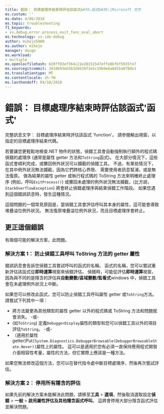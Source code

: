 ```yaml
---
title: 錯誤： 目標處理序結束時評估該函式&#39;函式&#39;|Microsoft 文件
ms.custom: ''
ms.date: 4/06/2018
ms.topic: troubleshooting
f1_keywords:
- vs.debug.error.process_exit_func_eval_abort
ms.technology: vs-ide-debug
author: mikejo5000
ms.author: mikejo
manager: douge
ms.workload:
- multiple
ms.openlocfilehash: 620ff03ef364c21e20151547effe8bfbf5935fe7
ms.sourcegitcommit: 3d10b93eb5b326639f3e5c19b9e6a8d1ba078de1
ms.translationtype: MT
ms.contentlocale: zh-TW
ms.lasthandoff: 04/18/2018
---
```

# <a name="error-the-target-process-exited-while-evaluating-the-function-39function39"></a>錯誤： 目標處理序結束時評估該函式&#39;函式&#39;

完整訊息文字： 目標處理序結束時評估該函式 'function'。 請參閱輸出視窗，以指定的目標處理序結束代碼。

若要讓您更輕鬆地檢查.NET 物件的狀態，偵錯工具會自動強制執行額外的程式碼偵錯的處理序 (通常是屬性 getter 方法和`ToString`函式)。 在大部分情況下，這些函式會順利完成，或擲回例外狀況可以攔截的偵錯工具。 不過，有某些情況下，在其中例外狀況無法攔截，因為它們跨核心界限、 需要使用者訊息幫浦，或是無法復原。 做為結果的屬性 getter 或執行程式碼的 ToString 方法來明確終止處理序 (例如，呼叫`ExitProcess()`) 或擲回未處理的例外狀況無法攔截，(比方說， `StackOverflowException`) 將會終止偵錯處理序與結束偵錯工作階段。 如果您遇到這個錯誤訊息時，發生這種情況。
 
這個問題的一個常見原因是，當偵錯工具會評估呼叫其本身的屬性，這可能會導致堆疊溢位例外狀況。 無法復原堆疊溢位例外狀況，而且目標處理序會終止。
 
## <a name="to-correct-this-error"></a>更正這個錯誤
 
有兩個可能的解決方案，此問題。
 
### <a name="solution-1-prevent-the-debugger-from-calling-the-getter-property-or-tostring-method"></a>解決方案 1： 防止偵錯工具呼叫 ToString 方法的 getter 屬性 

錯誤訊息會告訴您偵錯工具嘗試呼叫的函式的名稱。 函式的名稱，您可以嘗試重新評估該函式從**即時運算**視窗來偵錯評估。 偵錯時，可能從評估**即時運算**視窗，因為與不同的是隱含的評估與**自動變數/區域變數/監看式**windows 中，偵錯工具會在未處理例外狀況上中斷。

如果您可以修改此函式，您可以防止偵錯工具呼叫屬性 getter 或`ToString`方法。 請嘗試下列其中一項：
 
* 將方法變更為其他類型的屬性 getter 以外的程式碼或 ToString 方法和問題就會消失。
    -或-
* (如`ToString`) 定義`DebuggerDisplay`屬性的類型和您可以偵錯工具以外的項目評估`ToString`。
    -或-
* （適用於屬性 getter)Put`[System.Diagnostics.DebuggerBrowsable(DebuggerBrowsableState.Never)]`屬性上的屬性。 這可以是適用於您有必須一直保持應用程式開發介面相容性考量，屬性的方法，但它實際上應該是一種方法。

如果您無法修改這個方法，您可以在替代指令處中斷目標處理序，然後再次嘗試評估。
 
### <a name="solution-2-disable-all-implicit-evaluation"></a>解決方案 2： 停用所有隱含的評估
 
如果先前的解決方案未能解決此問題，請移至**工具** > **選項**，然後取消選取設定**偵錯** >  **一般** > **啟用屬性評估及其他隱含函式呼叫**。 這將會停用大部分隱含函式評估並解決問題。



  
